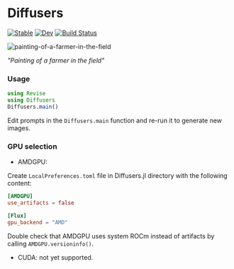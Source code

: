 # Diffusers

[![Stable](https://img.shields.io/badge/docs-stable-blue.svg)](https://JuliaNeuralGraphics.github.io/Diffusers.jl/stable)
[![Dev](https://img.shields.io/badge/docs-dev-blue.svg)](https://JuliaNeuralGraphics.github.io/Diffusers.jl/dev)
[![Build Status](https://github.com/JuliaNeuralGraphics/Diffusers.jl/actions/workflows/CI.yml/badge.svg?branch=main)](https://github.com/JuliaNeuralGraphics/Diffusers.jl/actions/workflows/CI.yml?query=branch%3Amain)

![painting-of-a-farmer-in-the-field](https://user-images.githubusercontent.com/17990405/233398391-40dfc481-c05d-44e4-9535-b31b86b2dcf1.png)

*"Painting of a farmer in the field"*

### Usage

```julia
using Revise
using Diffusers
Diffusers.main()
```

Edit prompts in the `Diffusers.main` function and re-run it to generate new images.

### GPU selection

- AMDGPU:

Create `LocalPreferences.toml` file in Diffusers.jl directory with the following content:

```toml
[AMDGPU]
use_artifacts = false

[Flux]
gpu_backend = "AMD"
```

Double check that AMDGPU uses system ROCm instead of artifacts by calling `AMDGPU.versioninfo()`.

- CUDA: not yet supported.
 
